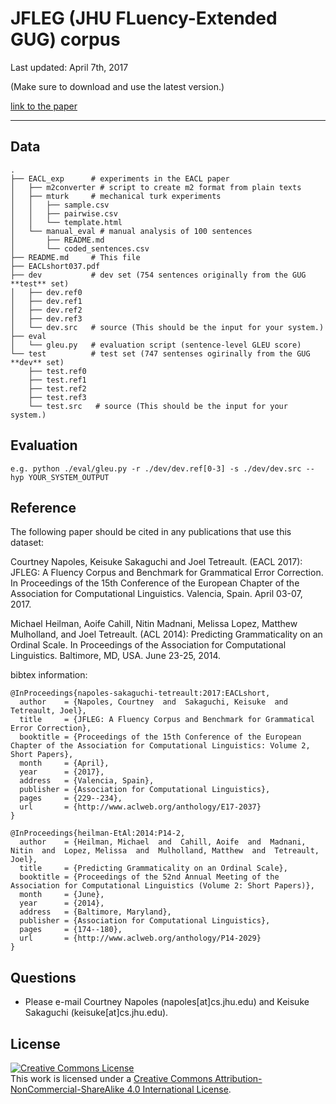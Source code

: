 # JFLEG (JHU FLuency-Extended GUG) corpus

Last updated: April 7th, 2017

(Make sure to download and use the latest version.)

[link to the paper](http://aclweb.org/anthology/E17-2037)

- - -

## Data

    .
    ├── EACL_exp      # experiments in the EACL paper
    │   ├── m2converter # script to create m2 format from plain texts
    │   ├── mturk     # mechanical turk experiments
    │   │   ├── sample.csv
    │   │   ├── pairwise.csv
    │   │   └── template.html
    │   └── manual_eval # manual analysis of 100 sentences
    │       ├── README.md
    │       └── coded_sentences.csv
    ├── README.md     # This file
    ├── EACLshort037.pdf
    ├── dev           # dev set (754 sentences originally from the GUG **test** set)
    │   ├── dev.ref0
    │   ├── dev.ref1
    │   ├── dev.ref2
    │   ├── dev.ref3
    │   └── dev.src   # source (This should be the input for your system.)
    ├── eval
    │   └── gleu.py   # evaluation script (sentence-level GLEU score)
    └── test          # test set (747 sentenses ogirinally from the GUG **dev** set)
        ├── test.ref0
        ├── test.ref1
        ├── test.ref2
        ├── test.ref3
        └── test.src   # source (This should be the input for your system.)

## Evaluation

    e.g. python ./eval/gleu.py -r ./dev/dev.ref[0-3] -s ./dev/dev.src --hyp YOUR_SYSTEM_OUTPUT


## Reference
The following paper should be cited in any publications that use this dataset:

Courtney Napoles, Keisuke Sakaguchi and Joel Tetreault. (EACL 2017): JFLEG: A Fluency Corpus and Benchmark for Grammatical Error Correction. In Proceedings of the 15th Conference of the European Chapter of the Association for Computational Linguistics. Valencia, Spain. April 03-07, 2017.

Michael Heilman, Aoife Cahill, Nitin Madnani, Melissa Lopez, Matthew Mulholland, and Joel Tetreault. (ACL 2014): Predicting Grammaticality on an Ordinal Scale. In Proceedings of the Association for Computational Linguistics. Baltimore, MD, USA. June 23-25, 2014.

bibtex information:

    @InProceedings{napoles-sakaguchi-tetreault:2017:EACLshort,
      author    = {Napoles, Courtney  and  Sakaguchi, Keisuke  and  Tetreault, Joel},
      title     = {JFLEG: A Fluency Corpus and Benchmark for Grammatical Error Correction},
      booktitle = {Proceedings of the 15th Conference of the European Chapter of the Association for Computational Linguistics: Volume 2, Short Papers},
      month     = {April},
      year      = {2017},
      address   = {Valencia, Spain},
      publisher = {Association for Computational Linguistics},
      pages     = {229--234},
      url       = {http://www.aclweb.org/anthology/E17-2037}
    }

    @InProceedings{heilman-EtAl:2014:P14-2,
      author    = {Heilman, Michael  and  Cahill, Aoife  and  Madnani, Nitin  and  Lopez, Melissa  and  Mulholland, Matthew  and  Tetreault, Joel},
      title     = {Predicting Grammaticality on an Ordinal Scale},
      booktitle = {Proceedings of the 52nd Annual Meeting of the Association for Computational Linguistics (Volume 2: Short Papers)},
      month     = {June},
      year      = {2014},
      address   = {Baltimore, Maryland},
      publisher = {Association for Computational Linguistics},
      pages     = {174--180},
      url       = {http://www.aclweb.org/anthology/P14-2029}
    }


## Questions

 - Please e-mail Courtney Napoles (napoles[at]cs.jhu.edu) and Keisuke Sakaguchi (keisuke[at]cs.jhu.edu).


## License
<a rel="license" href="http://creativecommons.org/licenses/by-nc-sa/4.0/"><img alt="Creative Commons License" style="border-width:0" src="http://i.creativecommons.org/l/by-nc-sa/4.0/88x31.png" /></a><br />This work is licensed under a <a rel="license" href="http://creativecommons.org/licenses/by-nc-sa/4.0/">Creative Commons Attribution-NonCommercial-ShareAlike 4.0 International License</a>.
